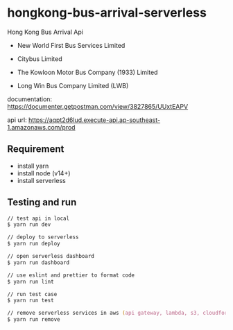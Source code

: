 # hongkong-bus-arrival-serverless

Hong Kong Bus Arrival Api

- New World First Bus Services Limited

- Citybus Limited

- The Kowloon Motor Bus Company (1933) Limited

- Long Win Bus Company Limited (LWB)

documentation: <https://documenter.getpostman.com/view/3827865/UUxtEAPV>

api url: <https://aqpt2d6lud.execute-api.ap-southeast-1.amazonaws.com/prod>

## Requirement

- install yarn
- install node (v14+)
- install serverless

## Testing and run

```zsh
// test api in local
$ yarn run dev

// deploy to serverless
$ yarn run deploy

// open serverless dashboard
$ yarn run dashboard

// use eslint and prettier to format code
$ yarn run lint

// run test case
$ yarn run test

// remove serverless services in aws (api gateway, lambda, s3, cloudformation)
$ yarn run remove
```

